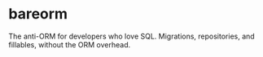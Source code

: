 # bareorm
The anti-ORM for developers who love SQL. Migrations, repositories, and fillables, without the ORM overhead.
